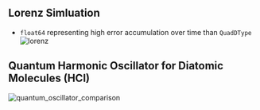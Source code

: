 ## Lorenz Simluation
- `float64` representing high error accumulation over time than `QuadDType`
![lorenz](https://github.com/user-attachments/assets/7120de00-075c-4d83-9c19-e1d562f8d2ed)

## Quantum Harmonic Oscillator for Diatomic Molecules (HCl)
![quantum_oscillator_comparison](https://github.com/user-attachments/assets/1af77ee3-d3a7-4688-a9ef-ad7f83ec4e3e)
